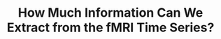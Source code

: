 ---
title: "How Much Information Can We Extract from the fMRI Time Series?"
project_id: 
conference_id: ""
presenters:
   - peter_bandettini
summary: "<p>University of Wisconsin, Madison</p>"
file: /assets/presentations/T142.ppt
filename: T142.ppt
layout: presentation
---
